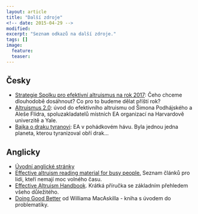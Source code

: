 ```yaml
---
layout: article
title: "Další zdroje"
<!-- date: 2015-04-29 -->
modified:
excerpt: "Seznam odkazů na další zdroje."
tags: []
image:
  feature:
  teaser:
---
```


<!-- seznam vybrán bez rozmyšlení - editujte s odvahou -->

## Česky
* [Strategie Spolku pro efektivní altruismus na rok 2017](/strategie-na-2017):
  Čeho chceme dlouhodobě dosáhnout? Co pro to budeme dělat příští rok?
* [Altruismus 2.0](/altruismus-2.0): úvod do efektivního altruismu od
  Šimona Podhájského a Aleše Flídra, spoluzakladatelů místních EA organizací
  na Harvardově univerzitě a Yale.
* [Bajka o draku tyranovi](http://lesswrong.cz/dragon.html): EA v pohádkovém hávu.
  Byla jednou jedna planeta, kterou tyranizoval obří drak...

## Anglicky
* [Úvodní anglické stránky](http://www.effectivealtruism.org/)
* [Effective altruism reading material for busy people.](http://www.benkuhn.net/ea-reading) Seznam článků pro lidi, kteří nemají moc volného času.
* <a href="http://careyryan.com/files/EA_Handbook.pdf">Effective Altruism Handbook</a>. Krátká příručka se základním přehledem všeho důležitého.
* <a href="http://www.amazon.com/Doing-Good-Better-Effective-Difference/dp/1592409105/">Doing Good Better</a> od Williama MacAskilla - kniha s úvodem do problematiky.
